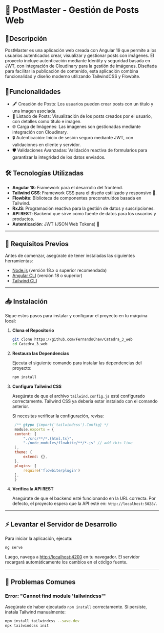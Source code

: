 # 📝 PostMaster - Gestión de Posts Web

## 📜Descripción
PostMaster es una aplicación web creada con Angular 19 que permite a los usuarios autenticados crear, visualizar y gestionar posts con imágenes. El proyecto incluye autenticación mediante Identity y seguridad basada en JWT, con integración de Cloudinary para la gestión de imágenes. Diseñada para facilitar la publicación de contenido, esta aplicación combina funcionalidad y diseño moderno utilizando TailwindCSS y Flowbite.

## 🚀Funcionalidades
- 🖋️ Creación de Posts: Los usuarios pueden crear posts con un título y una imagen asociada.
- 📜 Listado de Posts: Visualización de los posts creados por el usuario, con detalles como título e imagen.
- 🌐 Carga de Imágenes: Las imágenes son gestionadas mediante integración con Cloudinary.
- 🔒 Autenticación: Inicio de sesión seguro mediante JWT, con validaciones en cliente y servidor.
- 🛡️ Validaciones Avanzadas: Validación reactiva de formularios para garantizar la integridad de los datos enviados.

## 🛠️ Tecnologías Utilizadas

- **Angular 18**: Framework para el desarrollo del frontend.
- **Tailwind CSS**: Framework CSS para el diseño estilizado y responsivo 🎨.
- **Flowbite**: Biblioteca de componentes preconstruidos basada en Tailwind.
- **RxJS**: Programación reactiva para la gestión de datos y suscripciones.
- **API REST**: Backend que sirve como fuente de datos para los usuarios y productos.
- **Autenticación**: JWT (JSON Web Tokens) 🔐 

---

## 🔧 Requisitos Previos

Antes de comenzar, asegúrate de tener instaladas las siguientes herramientas:

- [Node.js](https://nodejs.org/) (versión 18.x o superior recomendada)
- [Angular CLI](https://angular.io/cli) (versión 18 o superior)
- [Tailwind CLI](https://tailwindcss.com/docs/installation)

---

## 📥 Instalación

Sigue estos pasos para instalar y configurar el proyecto en tu máquina local:

1. **Clona el Repositorio**

   ```bash
   git clone https://github.com/FernandoChav/Catedra_3_web
   cd Catedra_3_web
   ```

2. **Restaura las Dependencias**

   Ejecuta el siguiente comando para instalar las dependencias del proyecto:

   ```bash
   npm install
   ```

3. **Configura Tailwind CSS**

   Asegúrate de que el archivo `tailwind.config.js` esté configurado correctamente. Tailwind CSS ya debería estar instalado con el comando anterior.

   Si necesitas verificar la configuración, revisa:

   ```javascript
    /** @type {import('tailwindcss').Config} */
    module.exports = {
    content: [
        "./src/**/*.{html,ts}",
        "./node_modules/flowbite/**/*.js" // add this line
    ],
    theme: {
        extend: {},
    },
    plugins: [
        require('flowbite/plugin')
    ],
    }
   ```

4. **Verifica la API REST**

   Asegúrate de que el backend esté funcionando en la URL correcta. Por defecto, el proyecto espera que la API esté en: `http://localhost:5028/`.

---

## ⚡ Levantar el Servidor de Desarrollo

Para iniciar la aplicación, ejecuta:

```bash
ng serve
```

Luego, navega a [http://localhost:4200](http://localhost:4200) en tu navegador. El servidor recargará automáticamente los cambios en el código fuente.

---



## 🔧 Problemas Comunes

### Error: "Cannot find module 'tailwindcss'"

Asegúrate de haber ejecutado `npm install` correctamente. Si persiste, instala Tailwind manualmente:

```bash
npm install tailwindcss --save-dev
npx tailwindcss init